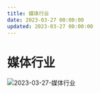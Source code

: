 ```yaml
---
title: 媒体行业
date: 2023-03-27 00:00:00
updated: 2023-03-27 00:00:00
---
```


# 媒体行业

![2023-03-27-媒体行业](assets/2023-03-27-媒体行业.jpeg)

